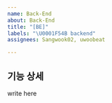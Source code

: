```yaml
---
name: Back-End
about: Back-End
title: "[BE]"
labels: "\U0001F54B backend"
assignees: Sangwook02, uwoobeat

---
```


## 기능 상세
write here
